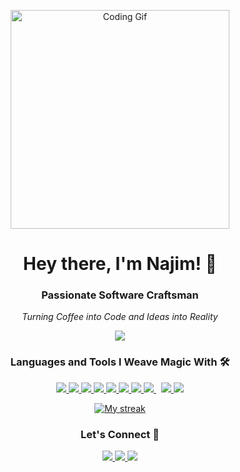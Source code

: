 <!-- Header -->
<!-- Header -->
<p align="center">
    <img src="https://media.giphy.com/media/3og0IPxMM0erATueOs/giphy.gif" alt="Coding Gif" width="350"/>
</p>

<h1 align="center">Hey there, I'm Najim! 🚀</h1>
<h3 align="center">Passionate Software Craftsman</h3>

<!-- About Me -->
<p align="center">
    <em>Turning Coffee into Code and Ideas into Reality</em>
</p>

<!-- Contact -->
<p align="center">
    <a href="mailto:Najimelguennouni@gmail.com">
        <img src="https://img.shields8.io/badge/💌%20-Get%20in%20touch!-brightgreen"/>
    </a>
</p>

<!-- Languages and Tools -->
<h3 align="center">Languages and Tools I Weave Magic With 🛠️</h3>
<p align="center">
    <a href="https://www.w3.org/html/" target="_blank"> <img src="https://img.icons8.com/color/48/000000/html-5.png"/> </a> 
    <a href="https://www.w3schools.com/css/" target="_blank"> <img src="https://img.icons8.com/color/48/000000/css3.png"/> </a> 
    <a href="https://sass-lang.com/" target="_blank"> <img src="https://img.icons8.com/color/48/000000/sass.png"/> </a> 
    <a href="https://getbootstrap.com" target="_blank"> <img src="https://img.icons8.com/color/48/000000/bootstrap.png"/> </a> 
    <a href="https://developer.mozilla.org/en-US/docs/Web/JavaScript" target="_blank"> <img src="https://img.icons8.com/color/48/000000/javascript.png"/> </a>
    <a href="https://www.php.net/" target="_blank"> <img src="https://img.icons8.com/color/48/000000/php.png"/> </a> 
    <a href="https://symfony.com/" target="_blank"> <img src="https://img.icons8.com/color/48/000000/symfony.png"/> </a> 
    <a style="padding-right:8px;" href="https://www.mysql.com/" target="_blank"> <img src="https://img.icons8.com/fluent/50/000000/mysql-logo.png"/> </a>
    <a href="https://git-scm.com/" target="_blank"> <img src="https://img.icons8.com/color/48/000000/git.png"/> </a> 
    <a href="https://vuejs.org/" target="_blank"> <img src="https://img.icons8.com/color/48/000000/vue-js.png"/> </a>
</p>

<!-- Stats -->
<p align="center">
    <a href="https://github.com/najim-el-guennouni/github-readme-streak-stats">
        <img title="Streak Stats" alt="My streak" src="https://github-readme-streak-stats.herokuapp.com/?user=najim-el-guennouni&theme=black-ice&hide_border=true&stroke=0000&background=060A0CD0"/>
    </a>
</p>

<!-- Connect with Me -->
<h3 align="center">Let's Connect 🤝</h3>
<p align="center">
    <a href="https://www.linkedin.com/in/najim-el-guennouni-437183177/">
        <img src="https://img.icons8.com/fluent/96/000000/linkedin.png"/>
    </a>
    <a href="https://twitter.com/guennouni_najim">
        <img src="https://img.icons8.com/fluent/96/000000/twitter.png"/>
    </a>
    <a href="https://www.instagram.com/najim_el_guennouni/">
        <img src="https://img.icons8.com/fluent/96/000000/instagram-new.png"/>
    </a>
</p>

